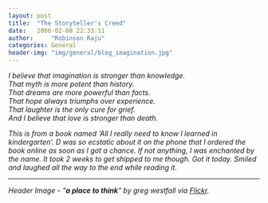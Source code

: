 ```yaml
---
layout: post
title:  "The Storyteller's Creed"
date:   2006-02-08 22:33:11
author:     "Robinson Raju"
categories: General 
header-img: "img/general/blog_imagination.jpg"
---
```


<i>
I believe that imagination is stronger than knowledge.<br>
That myth is more potent than history.<br>
That dreams are more powerful than facts.<br>
That hope always triumphs over experience.<br>
That laughter is the only cure for grief.<br>
And I believe that love is stronger than death.<br>

This is from a book named ‘All I really need to know I learned in kindergarten’. D was so ecstatic about it on the phone that I ordered the book online as soon as I got a chance. If not anything, I was enchanted by the name. It took 2 weeks to get shipped to me though. Got it today. Smiled and laughed all the way to the end while reading it.

---
_Header Image - "**a place to think**" by greg westfall via [Flickr](https://flic.kr/p/hVKpFj)._



